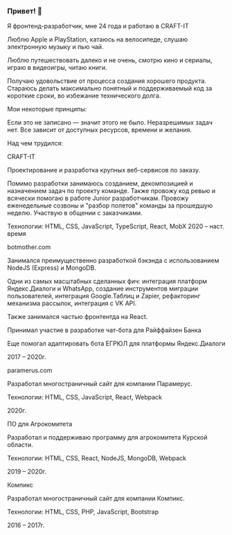 ### Привет! 👋

Я фронтенд-разработчик, мне 24 года и работаю в CRAFT-IT

Люблю Apple и PlayStation, катаюсь на велосипеде, слушаю электронную музыку и пью чай.

Люблю путешествовать далеко и не очень, смотрю кино и сериалы, играю в видеоигры, читаю книги.

Получаю удовольствие от процесса создания хорошего продукта. Стараюсь делать максимально понятный и поддерживаемый код за короткие сроки, во избежание технического долга.

Мои некоторые принципы:

Если это не записано — значит этого не было.</li>
Неразрешимых задач нет.  Все зависит от доступных ресурсов, времени и желания.

Над чем трудился:

CRAFT-IT

Проектирование и разработка крупных веб-сервисов по заказу.

Помимо разработки занимаюсь созданием, декомпозицией и назначением задач по проекту команде. Также провожу код ревью и всячески помогаю в работе Junior разработчикам. Провожу еженедельные созвоны и "разбор полетов" команды за прошедшую неделю. Участвую в общении с заказчиками.

Технологии: HTML, CSS, JavaScript, TypeScript, React, MobX
2020 – наст. время


botmother.com

Занимался преимущественно разработкой бэкэнда с использованием NodeJS (Express) и MongoDB.

Одни из самых масштабных сделанных фич: интеграция платформ Яндекс.Диалоги и WhatsApp, создание инструментов миграции пользователей, интеграция Google.Таблиц и Zapier, рефакторинг механизма рассылок, интеграция с VK API.

Также занимался частью фронтентда на React.

Принимал участие в разработке чат-бота для Райффайзен Банка
  
Еще помогал адаптировать бота ЕГРЮЛ для платформы Яндекс.Диалоги

2017 – 2020г.


paramerus.com

Разработал многостраничный сайт для компании Парамерус.

Технологии: HTML, CSS, JavaScript, React, Webpack

2020г.
 
ПО для Агрокомитета

Разработал и поддерживаю программу для агрокомитета Курской области.

Технологии: HTML, CSS, React, NodeJS, MongoDB, Webpack

2019 – 2020г.


Компикс

Разработал многостраничный сайт для компании Компикс.

Технологии: HTML, CSS, PHP, JavaScript, Bootstrap

2016 – 2017г.
